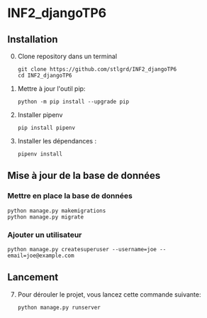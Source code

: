 # INF2_djangoTP6

## Installation
0. Clone repository dans un terminal
    ```
    git clone https://github.com/stlgrd/INF2_djangoTP6
    cd INF2_djangoTP6
    ```
1. Mettre à jour l'outil pip:
    ```
    python -m pip install --upgrade pip
    ```
2. Installer pipenv
    ```
    pip install pipenv
    ```
2. Installer les dépendances :			 
	```
    pipenv install
    ```

## Mise à jour de la base de données
### Mettre en place la base de données
```
python manage.py makemigrations
python manage.py migrate
```
### Ajouter un utilisateur
```
python manage.py createsuperuser --username=joe --email=joe@example.com
```

## Lancement		
7. Pour dérouler le projet, vous lancez cette commande suivante:
    ```
	python manage.py runserver 
    ```
    
